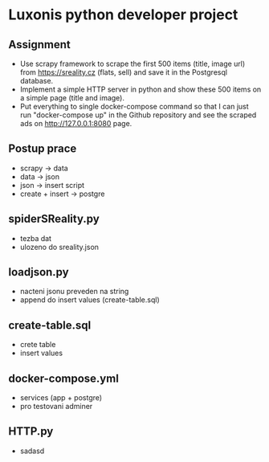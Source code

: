 # Luxonis python developer project

## Assignment
* Use scrapy framework to scrape the first 500 items (title, image url) from https://sreality.cz (flats, sell) and save it in the Postgresql database.
* Implement a simple HTTP server in python and show these 500 items on a simple page (title and image).
* Put everything to single docker-compose command so that I can just run "docker-compose up" in the Github repository and see the scraped ads on http://127.0.0.1:8080 page.


## Postup prace
* scrapy -> data
* data -> json
* json -> insert script
* create + insert -> postgre


## spiderSReality.py
* tezba dat
* ulozeno do sreality.json

## loadjson.py
* nacteni jsonu preveden na string
* append do insert values (create-table.sql)

## create-table.sql
* crete table
* insert values

## docker-compose.yml
* services (app + postgre)
* pro testovani adminer

## HTTP.py
* sadasd


